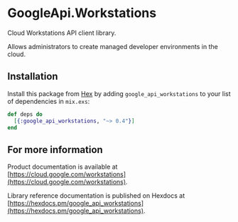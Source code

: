 # GoogleApi.Workstations

Cloud Workstations API client library.

Allows administrators to create managed developer environments in the cloud. 

## Installation

Install this package from [Hex](https://hex.pm) by adding
`google_api_workstations` to your list of dependencies in `mix.exs`:

```elixir
def deps do
  [{:google_api_workstations, "~> 0.4"}]
end
```

## For more information

Product documentation is available at [https://cloud.google.com/workstations](https://cloud.google.com/workstations).

Library reference documentation is published on Hexdocs at
[https://hexdocs.pm/google_api_workstations](https://hexdocs.pm/google_api_workstations).
